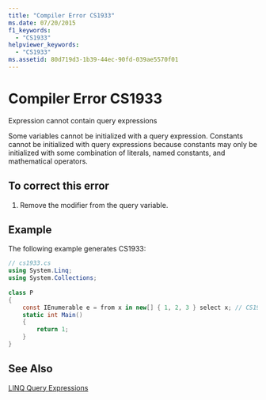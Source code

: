 ```yaml
---
title: "Compiler Error CS1933"
ms.date: 07/20/2015
f1_keywords: 
  - "CS1933"
helpviewer_keywords: 
  - "CS1933"
ms.assetid: 80d719d3-1b39-44ec-90fd-039ae5570f01
---
```

# Compiler Error CS1933
Expression cannot contain query expressions  
  
 Some variables cannot be initialized with a query expression. Constants cannot be initialized with query expressions because constants may only be initialized with some combination of literals, named constants, and mathematical operators.  
  
## To correct this error  
  
1.  Remove the modifier from the query variable.  
  
## Example  
 The following example generates CS1933:  
  
```csharp  
// cs1933.cs  
using System.Linq;  
using System.Collections;  
  
class P  
{  
    const IEnumerable e = from x in new[] { 1, 2, 3 } select x; // CS1933  
    static int Main()  
    {  
        return 1;  
    }  
}  
```  
  
## See Also  
 [LINQ Query Expressions](../../../csharp/programming-guide/linq-query-expressions/index.md)
